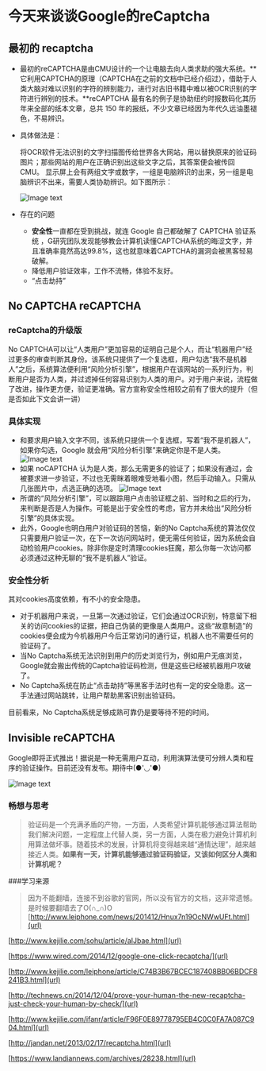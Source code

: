 # 今天来谈谈Google的reCaptcha

## 最初的 recaptcha

* 最初的reCAPTCHA是由CMU设计的一个让电脑去向人类求助的强大系统。**它利用CAPTCHA的原理（CAPTCHA在之前的文档中已经介绍过），借助于人类大脑对难以识别的字符的辨别能力，进行对古旧书籍中难以被OCR识别的字符进行辨别的技术。**reCAPTCHA 最有名的例子是协助纽约时报数码化其历年来全部的纸本文章，总共 150 年的报纸，不少文章已经因为年代久远油墨褪色，不易辨识。

* 具体做法是：
	
	将OCR软件无法识别的文字扫描图传给世界各大网站，用以替换原来的验证码图片；那些网站的用户在正确识别出这些文字之后，其答案便会被传回CMU。 显示屏上会有两组文字或数字，一组是电脑辨识的出来，另一组是电脑辨识不出来，需要人类协助辨识。如下图所示：
 
	![Image text](https://github.com/Zhaojytt/ns/blob/master/2016-2/zjy/img_folder/1.jpg)

* 存在的问题
	
	* **安全性**一直都在受到挑战，就连 Google 自己都破解了 CAPTCHA 验证系统 ，G研究团队发现能够教会计算机读懂CAPTCHA系统的晦涩文字，并且准确率竟然高达99.8%，这也就意味着CAPTCHA的漏洞会被黑客轻易破解。
	* 降低用户验证效率，工作不流畅，体验不友好。
	* “点击劫持”
	
## No CAPTCHA reCAPTCHA
### reCaptcha的升级版

No CAPTCHA可以让“人类用户”更加容易的证明自己是个人，而让“机器用户”经过更多的审查判断其身份。该系统只提供了一个复选框，用户勾选“我不是机器人”之后，系统算法便利用“风险分析引擎”，根据用户在该网站的一系列行为，判断用户是否为人类，并过滤掉任何容易识别为人类的用户。对于用户来说，流程做了改进，操作更方便，验证更准确。官方宣称安全性相较之前有了很大的提升（但是否如此下文会讲一讲）
	
### 具体实现

* 和要求用户输入文字不同，该系统只提供一个复选框，写着“我不是机器人”，如果你勾选，Google 就会用“风险分析引擎”来确定你是不是人类。	
![Image text](https://github.com/Zhaojytt/ns/blob/master/2016-2/zjy/img_folder/2.gif)
* 如果 noCAPTCHA 认为是人类，那么无需更多的验证了；如果没有通过，会被要求进一步验证，不过也无需眯着眼难受地看小图，然后手动输入。只需从几张图片中，点选正确的选项。
![Image text](https://github.com/Zhaojytt/ns/blob/master/2016-2/zjy/img_folder/3.png)
* 所谓的“风险分析引擎”，可以跟踪用户点击验证框之前、当时和之后的行为，来判断是否是人为操作。可能是出于安全性的考虑，官方并未给出“风险分析引擎”的具体实现。
* 此外，Google也明白用户对验证码的苦恼，新的No Captcha系统的算法仅仅只需要用户验证一次，在下一次访问网站时，便无需任何验证，因为系统会自动检验用户cookies。除非你是定时清理cookies狂魔，那么你每一次访问都必须通过这种无聊的“我不是机器人”验证。

### 安全性分析

其对cookies高度依赖，有不小的安全隐患。

* 对于机器用户来说，一旦第一次通过验证，它们会通过OCR识别，特意留下相关的访问cookies的证据，把自己伪装的更像是人类用户。这些“故意制造”的cookies便会成为今机器用户今后正常访问的通行证，机器人也不需要任何的验证码了。
* 当No Captcha系统无法识别到用户的历史浏览行为，例如用户无痕浏览，Google就会搬出传统的Captcha验证码检测，但是这些已经被机器用户攻破了。
* No Captcha系统在防止“点击劫持”等黑客手法时也有一定的安全隐患。这一手法通过网站跳转，让用户帮助黑客识别出验证码。


目前看来，No Captcha系统足够成熟可靠仍是要等待不短的时间。



## Invisible reCAPTCHA
 Google即将正式推出！据说是一种无需用户互动，利用演算法便可分辨人类和程序的验证操作。目前还没有发布。期待中(●'◡'●)

![Image text](https://github.com/Zhaojytt/ns/blob/master/2016-2/zjy/img_folder/4.png)
### 畅想与思考
>验证码是一个充满矛盾的产物，一方面，人类希望计算机能够通过算法帮助我们解决问题，一定程度上代替人类，另一方面，人类在极力避免计算机利用算法做坏事。随着技术的发展，计算机将变得越来越“通情达理”，越来越接近人类。**如果有一天，计算机能够通过验证码验证，又该如何区分人类和计算机呢？**

###学习来源
> 因为不能翻墙，连接不到谷歌的官网，所以没有官方的文档，这非常遗憾。是时候要翻墙去了O(∩_∩)O
[http://www.leiphone.com/news/201412/Hnux7n19OcNWwUFt.html](url)

[http://www.kejilie.com/sohu/article/aIJbae.html](url)

[https://www.wired.com/2014/12/google-one-click-recaptcha/](url)

[http://www.kejilie.com/leiphone/article/C74B3B67BCEC187408BB06BDCF8241B3.html](url)

[http://technews.cn/2014/12/04/prove-your-human-the-new-recaptcha-just-check-your-human-by-check/](url)

[http://www.kejilie.com/ifanr/article/F96F0E89778795EB4C0C0FA7A087C904.html](url)

[http://jandan.net/2013/02/17/recaptcha.html](url)

[https://www.landiannews.com/archives/28238.html](url)

